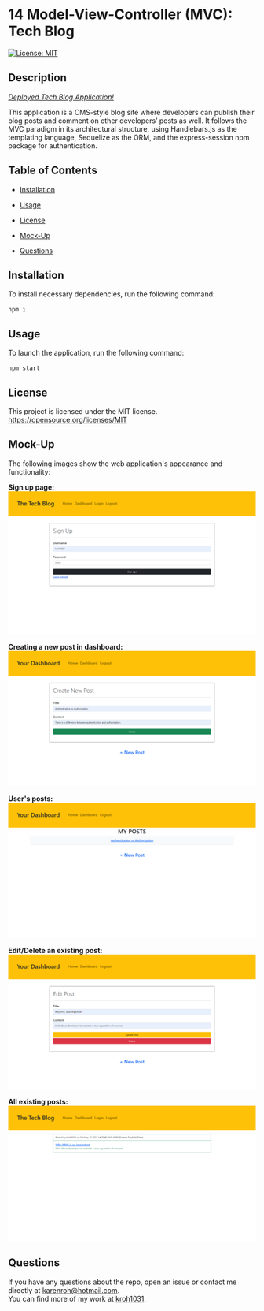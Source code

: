 # 14 Model-View-Controller (MVC): Tech Blog

[![License: MIT](https://img.shields.io/badge/License-MIT-yellow.svg)](https://opensource.org/licenses/MIT)

## Description

[_Deployed Tech Blog Application!_](https://tech-blog-app14.herokuapp.com/)

This application is a CMS-style blog site where developers can publish their blog posts and comment on other developers’ posts as well.
It follows the MVC paradigm in its architectural structure, using Handlebars.js as the templating language, Sequelize as the ORM, and the express-session npm package for authentication.

## Table of Contents

- [Installation](#installation)

- [Usage](#usage)

- [License](#license)

- [Mock-Up](#mock-up)

- [Questions](#questions)

## Installation

To install necessary dependencies, run the following command:

```
npm i
```

## Usage

To launch the application, run the following command:

```
npm start
```

## License

This project is licensed under the MIT license.  
https://opensource.org/licenses/MIT

## Mock-Up

The following images show the web application's appearance and functionality:

**Sign up page:**
![User sign up page](./assets/signup.png)

**Creating a new post in dashboard:**
![Creating post in dashboard](./assets/create-post.png)

**User's posts:**
![All user posts](./assets/user-posts.png)

**Edit/Delete an existing post:**
![Editing post in dashboard](./assets/edit-post.png)

**All existing posts:**
![All existing posts in homepage](./assets/all-posts.png)

## Questions

If you have any questions about the repo, open an issue or contact me directly at karenroh@hotmail.com.  
 You can find more of my work at [kroh1031](https://github.com/kroh1031).
